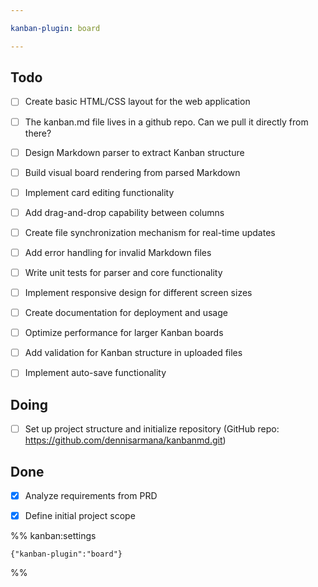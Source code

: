 ```yaml
---

kanban-plugin: board

---
```


## Todo

- [ ] Create basic HTML/CSS layout for the web application
- [ ] The kanban.md file lives in a github repo. Can we pull it directly from there?
- [ ] Design Markdown parser to extract Kanban structure
- [ ] Build visual board rendering from parsed Markdown
- [ ] Implement card editing functionality
- [ ] Add drag-and-drop capability between columns
- [ ] Create file synchronization mechanism for real-time updates
- [ ] Add error handling for invalid Markdown files
- [ ] Write unit tests for parser and core functionality
- [ ] Implement responsive design for different screen sizes
- [ ] Create documentation for deployment and usage
- [ ] Optimize performance for larger Kanban boards
- [ ] Add validation for Kanban structure in uploaded files
- [ ] Implement auto-save functionality


## Doing

- [ ] Set up project structure and initialize repository (GitHub repo: https://github.com/dennisarmana/kanbanmd.git)


## Done

- [x] Analyze requirements from PRD
- [x] Define initial project scope




%% kanban:settings
```
{"kanban-plugin":"board"}
```
%%
